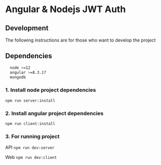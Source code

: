 # Angular & Nodejs JWT Auth

## Development
The following instructions are for those who want to develop the project 

## Dependencies 
```bash
  node >=12
  angular >=8.3.17
  mongodb
  ```

### 1. Install node project dependencies

`npm run server:install`

### 2. Install angular project dependencies

`npm run client:install`

### 3. For running project

API `npm run dev:server`

Web `npm run dev:client`
